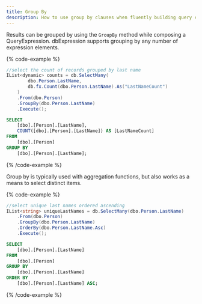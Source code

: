 ```yaml
---
title: Group By
description: How to use group by clauses when fluently building query expressions.
---
```


Results can be grouped by using the ```GroupBy``` method while composing a QueryExpression. dbExpression supports grouping by any number of expression elements.

{% code-example %}
```csharp
//select the count of records grouped by last name
IList<dynamic> counts = db.SelectMany(
        dbo.Person.LastName,
        db.fx.Count(dbo.Person.LastName).As("LastNameCount")
    )
    .From(dbo.Person)
    .GroupBy(dbo.Person.LastName)
    .Execute();
```
```sql
SELECT
	[dbo].[Person].[LastName],
	COUNT([dbo].[Person].[LastName]) AS [LastNameCount]
FROM
	[dbo].[Person]
GROUP BY
	[dbo].[Person].[LastName];
```
{% /code-example %}

Group by is typically used with aggregation functions, but also works as a means to select distinct items.

{% code-example %}
```csharp
//select unique last names ordered ascending
IList<string> uniqueLastNames = db.SelectMany(dbo.Person.LastName)
    .From(dbo.Person)
    .GroupBy(dbo.Person.LastName)
    .OrderBy(dbo.Person.LastName.Asc)
    .Execute();
```
```sql
SELECT
    [dbo].[Person].[LastName]
FROM
    [dbo].[Person]
GROUP BY
    [dbo].[Person].[LastName]
ORDER BY
    [dbo].[Person].[LastName] ASC;
```
{% /code-example %}